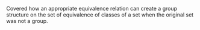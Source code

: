 Covered how an appropriate equivalence relation can create a group structure on the set of equivalence of classes of a set when the original set was not a group.
